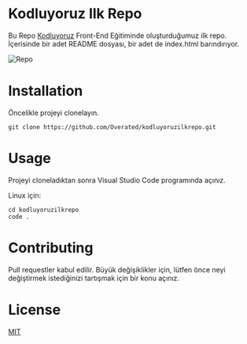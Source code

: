 # Kodluyoruz Ilk Repo
Bu Repo [Kodluyoruz](https://kodluyoruz.org/tr/kodluyoruz/) Front-End Eğitiminde oluşturduğumuz ilk repo. İçerisinde bir adet README dosyası, bir adet de index.html barındırıyor.

![Repo](img/screenshot.png)


# Installation

Öncelikle projeyi clonelayın.

```
git clone https://github.com/Overated/kodluyoruzilkrepo.git

```

# Usage
Projeyi cloneladıktan sonra Visual Studio Code programında açınız.

Linux için: 

```
cd kodluyoruzilkrepo
code .
```

# Contributing

Pull requestler kabul edilir. Büyük değişiklikler için, lütfen önce neyi değiştirmek istediğinizi tartışmak için bir konu açınız.

# License

[MIT](https://choosealicense.com/licenses/mit/)